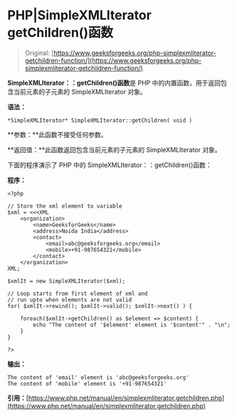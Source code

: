 # PHP|SimpleXMLIterator getChildren()函数

> Original: [https://www.geeksforgeeks.org/php-simplexmliterator-getchildren-function/](https://www.geeksforgeeks.org/php-simplexmliterator-getchildren-function/)

**SimpleXMLIterator：：getChildren()函数**是 PHP 中的内置函数，用于返回包含当前元素的子元素的 SimpleXMLIterator 对象。

**语法：**

```
*SimpleXMLIterator* SimpleXMLIterator::getChildren( void )
```

**参数：**此函数不接受任何参数。

**返回值：**此函数返回包含当前元素的子元素的 SimpleXMLIterator 对象。

下面的程序演示了 PHP 中的 SimpleXMLIterator：：getChildren()函数：

**程序：**

```
<?php

// Store the xml element to variable
$xml = <<<XML
    <organization>
        <name>GeeksforGeeks</name>
        <address>Noida India</address>
        <contact>
            <email>abc@geeksforgeeks.org</email>
            <mobile>+91-987654321</mobile>
        </contact>
    </organization>
XML;

$xmlIt = new SimpleXMLIterator($xml);

// Loop starts from first element of xml and 
// run upto when elements are not valid
for( $xmlIt->rewind(); $xmlIt->valid(); $xmlIt->next() ) {

    foreach($xmlIt->getChildren() as $element => $content) {
        echo "The content of '$element' element is '$content'" . "\n";
    }
}

?>
```

**输出：**

```
The content of 'email' element is 'abc@geeksforgeeks.org'
The content of 'mobile' element is '+91-987654321'

```

**引用：**[https://www.php.net/manual/en/simplexmliterator.getchildren.php](https://www.php.net/manual/en/simplexmliterator.getchildren.php)
